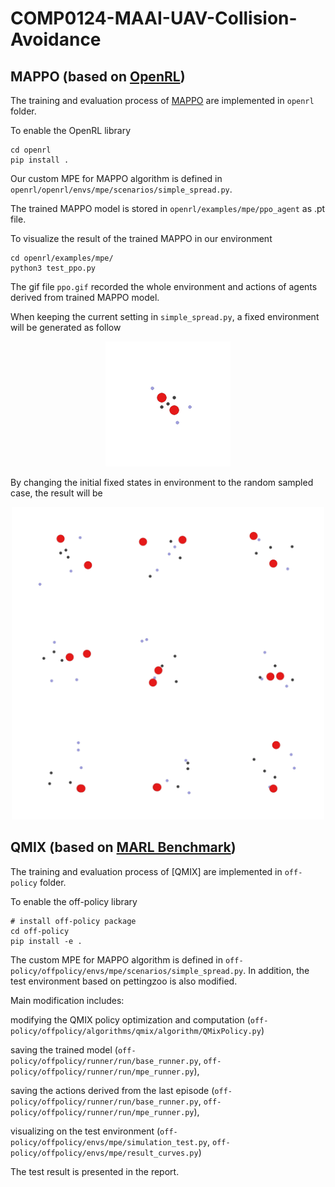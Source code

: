 # COMP0124-MAAI-UAV-Collision-Avoidance

## MAPPO (based on [OpenRL](https://github.com/OpenRL-Lab/openrl))

The training and evaluation process of [MAPPO](https://arxiv.org/abs/2103.01955) are implemented in ```openrl``` folder.

To enable the OpenRL library
```
cd openrl
pip install .
```

Our custom MPE for MAPPO algorithm is defined in ```openrl/openrl/envs/mpe/scenarios/simple_spread.py```.

The trained MAPPO model is stored in ```openrl/examples/mpe/ppo_agent``` as .pt file.

To visualize the result of the trained MAPPO in our environment
```
cd openrl/examples/mpe/
python3 test_ppo.py
```

The gif file ```ppo.gif``` recorded the whole environment and actions of agents derived from trained MAPPO model.

When keeping the current setting in ```simple_spread.py```, a fixed environment will be generated as follow
<div align="center">
  <img src="openrl/examples/mpe/ppo_fixed_env.gif" height="200" width="200"></a>
</div>

By changing the initial fixed states in environment to the random sampled case, the result will be
<div align="center">
  <img src="openrl/examples/mpe/ppo.gif" height="500" width="500"></a>
</div>

## QMIX (based on [MARL Benchmark](https://github.com/OpenRL-Lab/openrl))

The training and evaluation process of [QMIX] are implemented in ```off-policy``` folder.

To enable the off-policy library
```
# install off-policy package
cd off-policy
pip install -e .
```
The custom MPE for MAPPO algorithm is defined in ```off-policy/offpolicy/envs/mpe/scenarios/simple_spread.py```. In addition, the test environment based on pettingzoo is also modified.

Main modification includes: 

modifying the QMIX policy optimization and computation (```off-policy/offpolicy/algorithms/qmix/algorithm/QMixPolicy.py```) 

saving the trained model (```off-policy/offpolicy/runner/run/base_runner.py```, ```off-policy/offpolicy/runner/run/mpe_runner.py```), 

saving the actions derived from the last episode (```off-policy/offpolicy/runner/run/base_runner.py```, ```off-policy/offpolicy/runner/run/mpe_runner.py```), 

visualizing on the test environment (```off-policy/offpolicy/envs/mpe/simulation_test.py```, ```off-policy/offpolicy/envs/mpe/result_curves.py```)

The test result is presented in the report.
